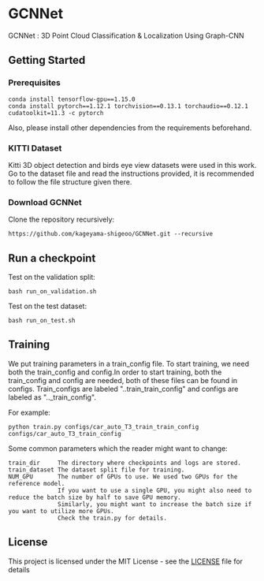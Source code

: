 # GCNNet
GCNNet : 3D Point Cloud Classification &amp; Localization Using Graph-CNN
## Getting Started

### Prerequisites
   
```
conda install tensorflow-gpu==1.15.0
conda install pytorch==1.12.1 torchvision==0.13.1 torchaudio==0.12.1 cudatoolkit=11.3 -c pytorch
```
Also, please install other dependencies from the requirements beforehand. 

### KITTI Dataset

Kitti 3D object detection and birds eye view datasets were used in this work. Go to the dataset file and read the instructions provided, it is recommended to follow the file structure given there.

### Download GCNNet

Clone the repository recursively:
```
https://github.com/kageyama-shigeoo/GCNNet.git --recursive
```
## Run a checkpoint
Test on the validation split:
```
bash run_on_validation.sh
```
Test on the test dataset:
```
bash run_on_test.sh
```
## Training
We put training parameters in a train_config file. To start training, we need both the train_config and config.In order to start training, both the train_config and config are needed, both of these files can be found in configs. Train_configs are labeled "..train_train_config" and configs are labeled as ".._train_config".

For example:
```
python train.py configs/car_auto_T3_train_train_config configs/car_auto_T3_train_config
```
Some common parameters which the reader might want to change:
```
train_dir     The directory where checkpoints and logs are stored.
train_dataset The dataset split file for training. 
NUM_GPU       The number of GPUs to use. We used two GPUs for the reference model. 
              If you want to use a single GPU, you might also need to reduce the batch size by half to save GPU memory.
              Similarly, you might want to increase the batch size if you want to utilize more GPUs. 
              Check the train.py for details.               
```
## License

This project is licensed under the MIT License - see the [LICENSE](LICENSE) file for details

